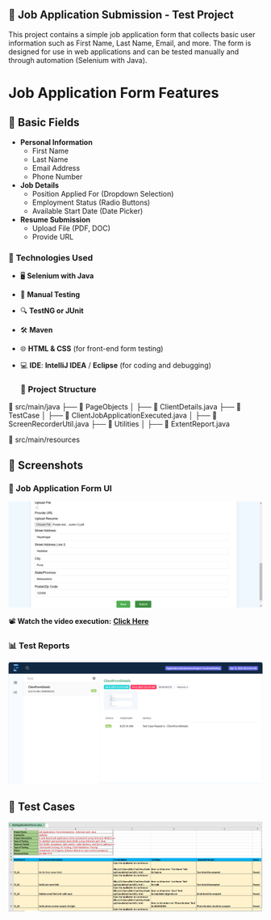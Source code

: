 ## 📝 **Job Application Submission - Test Project**

This project contains a simple job application form that collects basic user information such as First Name, Last Name, Email, and more. The form is designed for use in web applications and can be tested manually and through automation (Selenium with Java).

# Job Application Form Features

## 📌 Basic Fields
- **Personal Information**
  - First Name
  - Last Name
  - Email Address
  - Phone Number
- **Job Details**
  - Position Applied For (Dropdown Selection)
  - Employment Status (Radio Buttons)
  - Available Start Date (Date Picker)
- **Resume Submission**
  - Upload File (PDF, DOC)
  - Provide URL
### 🚀 **Technologies Used**

- 🖥️ **Selenium with Java**  
- 📝 **Manual Testing**  
- 🔍 **TestNG or JUnit**  
- 🛠️ **Maven**  
- 🌐 **HTML & CSS** (for front-end form testing)  
 - 💻 **IDE**: **IntelliJ IDEA** / **Eclipse** (for coding and debugging)

   ### 📂 Project Structure

📂 src/main/java
├── 📂 PageObjects
│ ├── 📄 ClientDetails.java
├── 📂 TestCase
│ ├── 📄 ClientJobApplicationExecuted.java
│ ├── 📄 ScreenRecorderUtil.java
├── 📂 Utilities
│ ├── 📄 ExtentReport.java

📂 src/main/resources


## 📸 Screenshots  
### 📝 Job Application Form UI 
![Job Application Form](https://github.com/sadhika88/ApplicationJobSubmissionProject/blob/6213e1f79c87c2d66fb92923a883e5bf28f4f2d5/ClientFormDetails_20250407_210114.png)

📽️ **Watch the video execution:** [**Click Here**](https://drive.google.com/file/d/1zUiwiH1jiDqM-utsRacX0crHvLCbGoTO/view?usp=drive_link)
### 📊 **Test Reports**
![Test Report](https://github.com/sadhika88/ApplicationJobSubmissionProject/blob/f1d3eddd106f58ed1bb3679e128c250bbe7c6ab9/Screenshot%202025-04-12%20134835.png)
## 🧪 Test Cases
![TestCaseScreenShot1](https://github.com/sadhika88/ApplicationJobSubmissionProject/blob/e142e6d931558e487451d5fcabe03ec64b11c492/Screenshot%202025-04-19%20212246.png)




